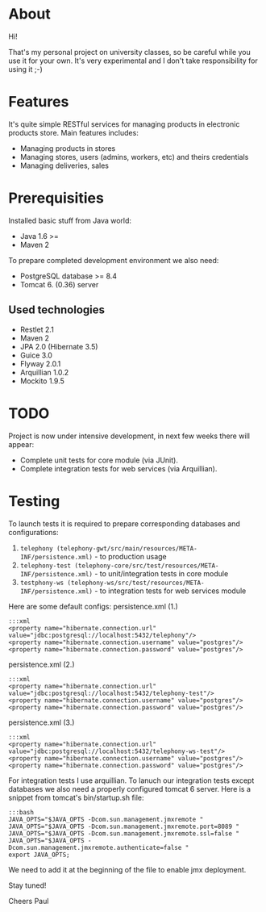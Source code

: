 # About

Hi!

That's my personal project on university classes,
so be careful while you use it for your own. It's very experimental
and I don't take responsibility for using it ;-)

# Features

It's quite simple RESTful services for managing products in electronic products store.
Main features includes:

- Managing products in stores
- Managing stores, users (admins, workers, etc) and theirs credentials
- Managing deliveries, sales

# Prerequisities

Installed basic stuff from Java world:

- Java 1.6 >=
- Maven 2

To prepare completed development environment we also need:

- PostgreSQL database >= 8.4
- Tomcat 6. (0.36) server

## Used technologies

- Restlet 2.1
- Maven 2
- JPA 2.0 (Hibernate 3.5)
- Guice 3.0
- Flyway 2.0.1
- Arquillian 1.0.2
- Mockito 1.9.5

# TODO

Project is now under intensive development, in next few weeks there will appear:

- Complete unit tests for core module (via JUnit).
- Complete integration tests for web services (via Arquillian).

# Testing

To launch tests it is required to prepare corresponding databases and configurations:

1. `telephony (telephony-gwt/src/main/resources/META-INF/persistence.xml)` - to production usage
2. `telephony-test (telephony-core/src/test/resources/META-INF/persistence.xml)` - to unit/integration tests in core module
3. `testphony-ws (telephony-ws/src/test/resources/META-INF/persistence.xml)` - to integration tests for web services module

Here are some default configs:
persistence.xml (1.)

    :::xml
    <property name="hibernate.connection.url" value="jdbc:postgresql://localhost:5432/telephony"/>
    <property name="hibernate.connection.username" value="postgres"/>
    <property name="hibernate.connection.password" value="postgres"/>


persistence.xml (2.)

    :::xml
    <property name="hibernate.connection.url" value="jdbc:postgresql://localhost:5432/telephony-test"/>
    <property name="hibernate.connection.username" value="postgres"/>
    <property name="hibernate.connection.password" value="postgres"/>

persistence.xml (3.)

    :::xml
    <property name="hibernate.connection.url" value="jdbc:postgresql://localhost:5432/telephony-ws-test"/>
    <property name="hibernate.connection.username" value="postgres"/>
    <property name="hibernate.connection.password" value="postgres"/>


For integration tests I use arquillian. To lanuch our integration tests except databases we also need a properly configured tomcat 6 server. Here is a snippet from tomcat's bin/startup.sh file:

    :::bash
    JAVA_OPTS="$JAVA_OPTS -Dcom.sun.management.jmxremote "
    JAVA_OPTS="$JAVA_OPTS -Dcom.sun.management.jmxremote.port=8089 "
    JAVA_OPTS="$JAVA_OPTS -Dcom.sun.management.jmxremote.ssl=false "
    JAVA_OPTS="$JAVA_OPTS -Dcom.sun.management.jmxremote.authenticate=false "
    export JAVA_OPTS;

We need to add it at the beginning of the file to enable jmx deployment.

Stay tuned!

Cheers 
Paul